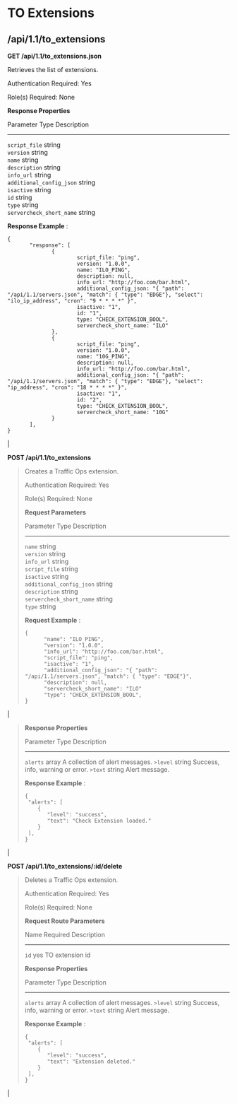 TO Extensions
=============

/api/1.1/to\_extensions
-----------------------

**GET /api/1.1/to\_extensions.json**

Retrieves the list of extensions.

Authentication Required: Yes

Role(s) Required: None

**Response Properties**

  Parameter                                                                      Type                       Description
  ------------------------------------------------------------------------------ -------------------------- ----------------------------------------------------------------------------------------------------------------------------------
  `script_file`                                                                  string                     
  `version`                                                                      string                     
  `name`                                                                         string                     
  `description`                                                                  string                     
  `info_url`                                                                     string                     
  `additional_config_json`                                                       string                     
  `isactive`                                                                     string                     
  `id`                                                                           string                     
  `type`                                                                         string                     
  `servercheck_short_name`                                                       string                     

**Response Example** :

    {
           "response": [
                  {
                          script_file: "ping",
                          version: "1.0.0",
                          name: "ILO_PING",
                          description: null,
                          info_url: "http://foo.com/bar.html",
                          additional_config_json: "{ "path": "/api/1.1/servers.json", "match": { "type": "EDGE"}, "select": "ilo_ip_address", "cron": "9 * * * *" }",
                          isactive: "1",
                          id: "1",
                          type: "CHECK_EXTENSION_BOOL",
                          servercheck_short_name: "ILO"
                  },
                  {
                          script_file: "ping",
                          version: "1.0.0",
                          name: "10G_PING",
                          description: null,
                          info_url: "http://foo.com/bar.html",
                          additional_config_json: "{ "path": "/api/1.1/servers.json", "match": { "type": "EDGE"}, "select": "ip_address", "cron": "18 * * * *" }",
                          isactive: "1",
                          id: "2",
                          type: "CHECK_EXTENSION_BOOL",
                          servercheck_short_name: "10G"
                  }
           ],
    }

| 

**POST /api/1.1/to\_extensions**

> Creates a Traffic Ops extension.
>
> Authentication Required: Yes
>
> Role(s) Required: None
>
> **Request Parameters**
>
>   Parameter                                                                      Type                       Description
>   ------------------------------------------------------------------------------ -------------------------- ----------------------------------------------------------------------------------------------------------------------------------
>   `name`                                                                         string                     
>   `version`                                                                      string                     
>   `info_url`                                                                     string                     
>   `script_file`                                                                  string                     
>   `isactive`                                                                     string                     
>   `additional_config_json`                                                       string                     
>   `description`                                                                  string                     
>   `servercheck_short_name`                                                       string                     
>   `type`                                                                         string                     
>
> **Request Example** :
>
>     {
>           "name": "ILO_PING",
>           "version": "1.0.0",
>           "info_url": "http://foo.com/bar.html",
>           "script_file": "ping",
>           "isactive": "1",
>           "additional_config_json": "{ "path": "/api/1.1/servers.json", "match": { "type": "EDGE"}",
>           "description": null,
>           "servercheck_short_name": "ILO"
>           "type": "CHECK_EXTENSION_BOOL",
>     }

| 

> **Response Properties**
>
>   Parameter          Type          Description
>   ------------------ ------------- --------------------------------------------------
>   `alerts`           array         A collection of alert messages.
>   `>level`           string        Success, info, warning or error.
>   `>text`            string        Alert message.
>
> **Response Example** :
>
>     {
>      "alerts": [
>         {
>            "level": "success",
>            "text": "Check Extension loaded."
>         }
>      ],
>     }

| 

**POST /api/1.1/to\_extensions/:id/delete**

> Deletes a Traffic Ops extension.
>
> Authentication Required: Yes
>
> Role(s) Required: None
>
> **Request Route Parameters**
>
>   Name          Required        Description
>   ------------- --------------- --------------------------
>   `id`          yes             TO extension id
>
> **Response Properties**
>
>   Parameter          Type          Description
>   ------------------ ------------- --------------------------------------------------
>   `alerts`           array         A collection of alert messages.
>   `>level`           string        Success, info, warning or error.
>   `>text`            string        Alert message.
>
> **Response Example** :
>
>     {
>      "alerts": [
>         {
>            "level": "success",
>            "text": "Extension deleted."
>         }
>      ],
>     }

| 
